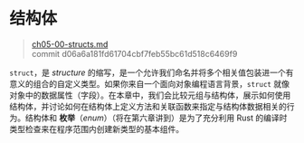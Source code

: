 # 结构体

> [ch05-00-structs.md](https://github.com/rust-lang/book/blob/master/second-edition/src/ch05-00-structs.md)
> <br>
> commit d06a6a181fd61704cbf7feb55bc61d518c6469f9

`struct`，是 *structure* 的缩写，是一个允许我们命名并将多个相关值包装进一个有意义的组合的自定义类型。如果你来自一个面向对象编程语言背景，`struct` 就像对象中的数据属性（字段）。在本章中，我们会比较元组与结构体，展示如何使用结构体，并讨论如何在结构体上定义方法和关联函数来指定与结构体数据相关的行为。结构体和 **枚举**（*enum*）（将在第六章讲到）是为了充分利用 Rust 的编译时类型检查来在程序范围内创建新类型的基本组件。
